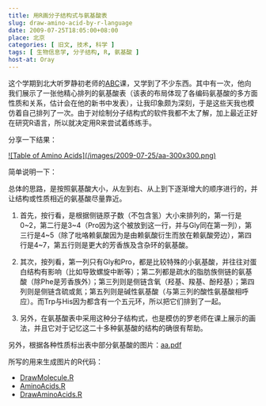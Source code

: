 ```yaml
---
title: 用R画分子结构式与氨基酸表
slug: draw-amino-acid-by-r-language
date: 2009-07-25T18:05:00+08:00
place: 北京
categories: [ 旧文, 技术, 科学 ]
tags: [ 生物信息学, 分子结构, R, 氨基酸 ]
host-at: Oray
---
```

这个学期到北大听罗静初老师的[ABC](http://abc.cbi.pku.edu.cn/)课，又学到了不少东西。其中有一次，他向我们展示了一张他精心排列的氨基酸表（该表的布局体现了各编码氨基酸的多方面性质和关系，估计会在他的新书中发表），让我印象颇为深刻，于是这些天我也模仿着自己排列了一次。由于对绘制分子结构式的软件我都不太了解，加上最近正好在研究R语言，所以就决定用R来尝试着练练手。

分享一下结果：

<a href="/images/2009-07-25/aa.png">
![Table of Amino Acids](/images/2009-07-25/aa-300x300.png)
</a>

简单说明一下：

总体的思路，是按照氨基酸大小，从左到右、从上到下逐渐增大的顺序进行的，并让结构或性质相近的氨基酸尽量靠近。

1. 首先，按行看，是根据侧链原子数（不包含氢）大小来排列的，第一行是0~2，第二行是3~4（Pro因为这个被放到这一行，并与Gly同在第一列），第三行是4~5（除了吡咯赖氨酸因为是由赖氨酸衍生而放在赖氨酸旁边），第四行是4~7，第五行则是更大的芳香族及含杂环的氨基酸。

2. 其次，按列看，第一列只有Gly和Pro，都是比较特殊的小氨基酸，并往往对蛋白结构有影响（比如导致螺旋中断等）；第二列都是疏水的脂肪族侧链的氨基酸（除Phe是芳香族外）；第三列则是侧链含氧（羟基、羧基、酚羟基）；第四列则是侧链含硫或氮；第五列则是碱性氨基酸（与第三列的酸性氨基酸相呼应）。而Trp与His因为都含有一个五元环，所以把它们排到了一起。
3. 另外，在氨基酸表中采用这种分子结构式，也是模仿的罗老师在课上展示的画法，并且它对于记忆这二十多种氨基酸的结构的确很有帮助。

另外，根据各种性质标出表中部分氨基酸的图片：[aa.pdf](/files/2009-07-25/aa.pdf)

所写的用来生成图片的R代码：

* [DrawMolecule.R](/files/2009-07-25/DrawMolecule.R)
* [AminoAcids.R](/files/2009-07-25/AminoAcids.R)
* [DrawAminoAcids.R](/files/2009-07-25/DrawAminoAcids.R)
